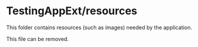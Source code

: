 # TestingAppExt/resources

This folder contains resources (such as images) needed by the application. 

This file can be removed.
